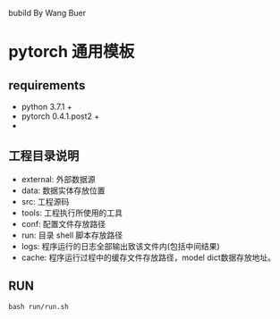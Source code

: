bubild By Wang Buer
#    pytorch 通用模板


## requirements

- python 3.7.1 +
- pytorch 0.4.1.post2 +
- 


##   工程目录说明

- external: 外部数据源
- data: 数据实体存放位置
- src: 工程源码
- tools: 工程执行所使用的工具
- conf: 配置文件存放路径
- run: 目录 shell 脚本存放路径
- logs: 程序运行的日志全部输出致该文件内(包括中间结果)
- cache: 程序运行过程中的缓存文件存放路径，model dict数据存放地址。

## RUN

```shell
bash run/run.sh
```

